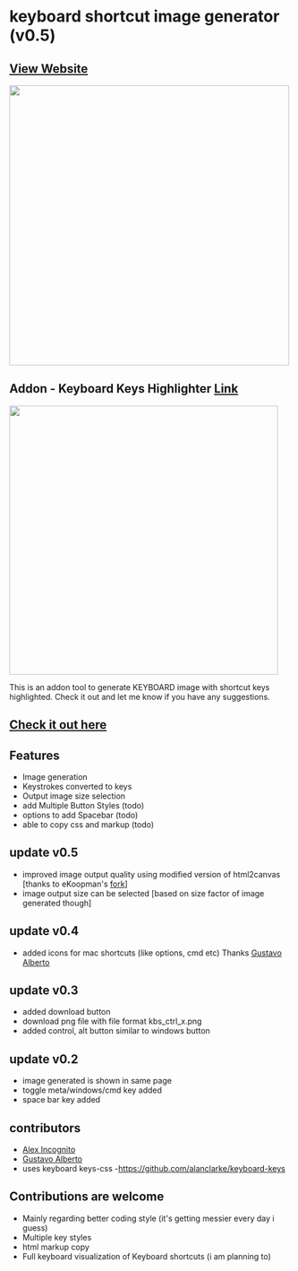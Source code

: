 # keyboard shortcut image generator (v0.5)

## [View Website](https://monsterbrain.github.io/keyboard-shortcut-image-generator)

<img src="demo_kb_preview.gif" width="500">

## Addon - Keyboard Keys Highlighter [Link](https://monsterbrain.github.io/keyboard-shortcut-previewer/)
<img src="https://github.com/monsterbrain/keyboard-shortcut-image-generator/assets/10105094/4d3e4ba5-59bd-46a8-8577-ee18d3f8a8ab" width="480">

This is an addon tool to generate KEYBOARD image with shortcut keys highlighted. 
Check it out and let me know if you have any suggestions.
## [Check it out here](https://monsterbrain.github.io/keyboard-shortcut-previewer/)

## Features
 - Image generation
 - Keystrokes converted to keys
 - Output image size selection
 - add Multiple Button Styles (todo)
 - options to add Spacebar (todo)
 - able to copy css and markup (todo)

## update v0.5
 - improved image output quality using modified version of html2canvas [thanks to eKoopman's <a href="https://github.com/eKoopmans/html2canvas">fork</a>]
 - image output size can be selected [based on size factor of image generated though]
 
## update v0.4
 - added icons for mac shortcuts (like options, cmd etc) Thanks <a href="https://github.com/GustavoA95">Gustavo Alberto</a>
## update v0.3
 - added download button
 - download png file with file format kbs_ctrl_x.png
 - added control, alt button similar to windows button

## update v0.2
 - image generated is shown in same page
 - toggle meta/windows/cmd key added
 - space bar key added

## contributors
 - <a href="https://github.com/alexis-">Alex Incognito</a>
 - <a href="https://github.com/GustavoA95">Gustavo Alberto</a>
 - uses keyboard keys-css -https://github.com/alanclarke/keyboard-keys
 
 ## Contributions are welcome
 - Mainly regarding better coding style (it's getting messier every day i guess)
 - Multiple key styles
 - html markup copy
 - Full keyboard visualization of Keyboard shortcuts (i am planning to)
